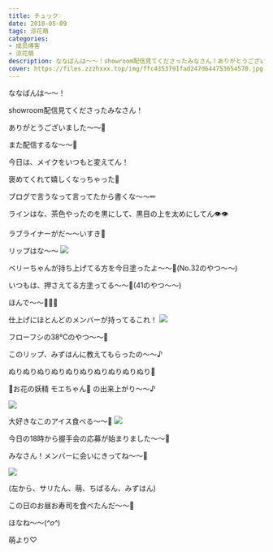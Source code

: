 ```yaml
---
title: チュック♡
date: 2018-05-09
tags: 涼花萌
categories: 
- 成员博客
- 涼花萌
description: ななばんは〜〜！showroom配信見てくださったみなさん！ありがとうございました〜〜🤗また配信するな〜〜🤗今日は、メイクを...
cover: https://files.zzzhxxx.top/img/ffc4353791fad247d644753654570.jpg 
---
```








ななばんは〜〜！









showroom配信見てくださったみなさん！



ありがとうございました〜〜🤗







また配信するな〜〜🤗











今日は、メイクをいつもと変えてん！











褒めてくれて嬉しくなっちゃった🙈












ブログで言うなって言ってたから書くな〜〜✏︎










ラインはな、茶色やったのを黒にして、黒目の上を太めにしてん👁👁






ラブライナーがだ〜〜いすき💓











リップはな〜〜
![](https://files.zzzhxxx.top/img/ffc4353791fad247d644753654570.jpg)







ベリーちゃんが持ち上げてる方を今日塗ったよ〜〜💋(No.32のやつ〜〜)







いつもは、押さえてる方塗ってる〜〜💋(41のやつ〜〜)















ほんで〜〜💋💋💋










仕上げにほとんどのメンバーが持ってるこれ！
![](https://files.zzzhxxx.top/img/ffc4353791fad247d644753654570-01.jpg)






フローフシの38°Cのやつ〜〜💋










このリップ、みずはんに教えてもらったの〜〜♪












ぬりぬりぬりぬりぬりぬりぬりぬりぬりぬり💋


















  🌸お花の妖精 モエちゃん🌸
                                 の出来上がり〜〜♪




![](https://files.zzzhxxx.top/img/ffc4353791fad247d644753654570-02.jpg)
























大好きなこのアイス食べる〜〜🍦
![](https://files.zzzhxxx.top/img/ffc4353791fad247d644753654570-03.jpg)




















今日の18時から握手会の応募が始まりました〜〜🍦




みなさん！メンバーに会いにきってね〜〜🤗




![](https://files.zzzhxxx.top/img/ffc4353791fad247d644753654570-04.jpg)


(左から、サリたん、萌、ちぱるん、みずはん)







この日のお昼お寿司を食べたんだ〜〜🍣














ほなね〜〜(*^o^*)





萌より♡



